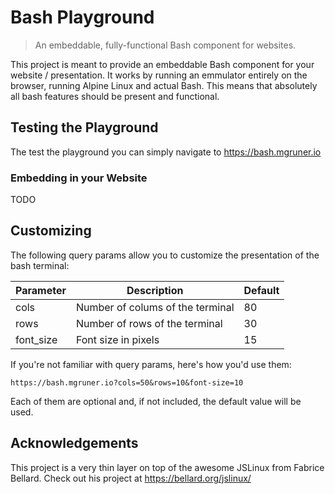 # Bash Playground

> An embeddable, fully-functional Bash component for websites.

This project is meant to provide an embeddable Bash component for your
website / presentation. It works by running an emmulator entirely on
the browser, running Alpine Linux and actual Bash. This means that
absolutely all bash features should be present and functional.

## Testing the Playground

The test the playground you can simply navigate to https://bash.mgruner.io

### Embedding in your Website

TODO

## Customizing

The following query params allow you to customize the presentation of
the bash terminal:

| Parameter | Description                      | Default |
|-----------|----------------------------------|---------|
| cols      | Number of colums of the terminal | 80      |
| rows      | Number of rows of the terminal   | 30      |
| font_size | Font size in pixels              | 15      |

If you're not familiar with query params, here's how you'd use them:
```
https://bash.mgruner.io?cols=50&rows=10&font-size=10
```
Each of them are optional and, if not included, the default value will be used.

## Acknowledgements

This project is a very thin layer on top of the awesome JSLinux from
Fabrice Bellard. Check out his project at https://bellard.org/jslinux/

